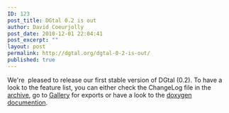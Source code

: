 ```yaml
---
ID: 123
post_title: DGtal 0.2 is out
author: David Coeurjolly
post_date: 2010-12-01 22:04:41
post_excerpt: ""
layout: post
permalink: http://dgtal.org/dgtal-0-2-is-out/
published: true
---
```

We're  pleased to release our first stable version of DGtal (0.2). To have a look to the feature list, you can either check the ChangeLog file in the [archive][1], go to [Gallery][2] for exports or have a look to the [doxygen documention][3].

 [1]: http://liris.cnrs.fr/dgtal/releases/DGtal-0.2.0-Source.tar.gz
 [2]: http://liris.cnrs.fr/dgtal/gallery/ "Gallery"
 [3]: http://liris.cnrs.fr/dgtal/doc/nightly